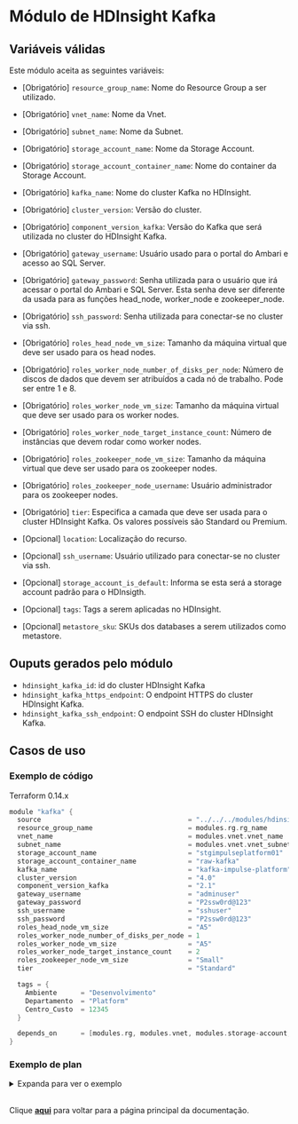 # Módulo de HDInsight Kafka
## Variáveis válidas
Este módulo aceita as seguintes variáveis:

* [Obrigatório] `resource_group_name`: Nome do Resource Group a ser utilizado.

* [Obrigatório] `vnet_name`: Nome da Vnet.

* [Obrigatório] `subnet_name`: Nome da Subnet.

* [Obrigatório] `storage_account_name`: Nome da Storage Account.

* [Obrigatório] `storage_account_container_name`: Nome do container da Storage Account.

* [Obrigatório] `kafka_name`: Nome do cluster Kafka no HDInsight.

* [Obrigatório] `cluster_version`: Versão do cluster.

* [Obrigatório] `component_version_kafka`: Versão do Kafka que será utilizada no cluster do HDInsight Kafka.

* [Obrigatório] `gateway_username`: Usuário usado para o portal do Ambari e acesso ao SQL Server.

* [Obrigatório] `gateway_password`: Senha utilizada para o usuário que irá acessar o portal do Ambari e SQL Server. Esta senha deve ser diferente da usada para as funções head_node, worker_node e zookeeper_node.

* [Obrigatório] `ssh_password`: Senha utilizada para conectar-se no cluster via ssh.

* [Obrigatório] `roles_head_node_vm_size`: Tamanho da máquina virtual que deve ser usado para os head nodes.

* [Obrigatório] `roles_worker_node_number_of_disks_per_node`: Número de discos de dados que devem ser atribuídos a cada nó de trabalho. Pode ser entre 1 e 8.

* [Obrigatório] `roles_worker_node_vm_size`: Tamanho da máquina virtual que deve ser usado para os worker nodes.

* [Obrigatório] `roles_worker_node_target_instance_count`: Número de instâncias que devem rodar como worker nodes.

* [Obrigatório] `roles_zookeeper_node_vm_size`: Tamanho da máquina virtual que deve ser usado para os zookeeper nodes.

* [Obrigatório] `roles_zookeeper_node_username`: Usuário administrador para os zookeeper nodes.

* [Obrigatório] `tier`: Especifica a camada que deve ser usada para o cluster HDInsight Kafka. Os valores possíveis são Standard ou Premium.

* [Opcional] `location`: Localização do recurso.

* [Opcional] `ssh_username`: Usuário utilizado para conectar-se no cluster via ssh.

* [Opcional] `storage_account_is_default`: Informa se esta será a storage account padrão para o HDInsigth.

* [Opcional] `tags`: Tags a serem aplicadas no HDInsight.

* [Opcional] `metastore_sku`: SKUs dos databases a serem utilizados como metastore.

## Ouputs gerados pelo módulo
* `hdinsight_kafka_id`: id do cluster HDInsight Kafka
* `hdinsight_kafka_https_endpoint`: O endpoint HTTPS do cluster HDInsight Kafka.
* `hdinsight_kafka_ssh_endpoint`: O endpoint SSH do cluster HDInsight Kafka.

## Casos de uso
### Exemplo de código
Terraform 0.14.x
``` Go
module "kafka" {
  source                                     = "../../../modules/hdinsight-kafka"
  resource_group_name                        = modules.rg.rg_name
  vnet_name                                  = modules.vnet.vnet_name
  subnet_name                                = modules.vnet.vnet_subnet_names[5]
  storage_account_name                       = "stgimpulseplatform01"
  storage_account_container_name             = "raw-kafka"
  kafka_name                                 = "kafka-impulse-platform"  
  cluster_version                            = "4.0"
  component_version_kafka                    = "2.1"
  gateway_username                           = "adminuser"
  gateway_password                           = "P2ssw0rd@123"
  ssh_username                               = "sshuser"
  ssh_password                               = "P2ssw0rd@123"
  roles_head_node_vm_size                    = "A5"
  roles_worker_node_number_of_disks_per_node = 1
  roles_worker_node_vm_size                  = "A5"
  roles_worker_node_target_instance_count    = 2
  roles_zookeeper_node_vm_size               = "Small"
  tier                                       = "Standard"

  tags = {
    Ambiente      = "Desenvolvimento"
    Departamento  = "Platform"
    Centro_Custo  = 12345
  }

  depends_on      = [modules.rg, modules.vnet, modules.storage-account, modules.storage-container]
}
```
### Exemplo de plan
<details><summary>Expanda para ver o exemplo</summary>

``` Go
Terraform used the selected providers to generate the following execution plan. Resource actions are indicated with the following symbols:
  + create

Terraform will perform the following actions:

  # module.kafka.azurerm_hdinsight_kafka_cluster.kafka will be created
  + resource "azurerm_hdinsight_kafka_cluster" "kafka" {
      + cluster_version     = "4.0"
      + https_endpoint      = (known after apply)
      + id                  = (known after apply)
      + location            = "eastus"
      + name                = "kafka-impulse-platform"
      + resource_group_name = "rg-terraform"
      + ssh_endpoint        = (known after apply)
      + tags                = {
          + "Ambiente"     = "Desenvolvimento"
          + "Centro_Custo" = "12345"
          + "Departamento" = "Platform"
        }
      + tier                = "Standard"

      + component_version {
          + kafka = "2.1"
        }

      + gateway {
          + enabled  = true
          + password = (sensitive value)
          + username = "adminuser"
        }

      + roles {
          + head_node {
              + password           = (sensitive value)
              + subnet_id          = "/subscriptions/4599b056-ba27-4284-9a04-637b49f73370/resourceGroups/rg-terraform/providers/Microsoft.Network/virtualNetworks/vnet-terraform/subnets/default"
              + username           = "sshuser"
              + virtual_network_id = "/subscriptions/4599b056-ba27-4284-9a04-637b49f73370/resourceGroups/rg-terraform/providers/Microsoft.Network/virtualNetworks/vnet-terraform"
              + vm_size            = "A5"
            }

          + worker_node {
              + min_instance_count       = (known after apply)
              + number_of_disks_per_node = 1
              + password                 = (sensitive value)
              + subnet_id                = "/subscriptions/4599b056-ba27-4284-9a04-637b49f73370/resourceGroups/rg-terraform/providers/Microsoft.Network/virtualNetworks/vnet-terraform/subnets/default"
              + target_instance_count    = 2
              + username                 = "sshuser"
              + virtual_network_id       = "/subscriptions/4599b056-ba27-4284-9a04-637b49f73370/resourceGroups/rg-terraform/providers/Microsoft.Network/virtualNetworks/vnet-terraform"
              + vm_size                  = "A5"
            }

          + zookeeper_node {
              + password           = (sensitive value)
              + subnet_id          = "/subscriptions/4599b056-ba27-4284-9a04-637b49f73370/resourceGroups/rg-terraform/providers/Microsoft.Network/virtualNetworks/vnet-terraform/subnets/default"
              + username           = "sshuser"
              + virtual_network_id = "/subscriptions/4599b056-ba27-4284-9a04-637b49f73370/resourceGroups/rg-terraform/providers/Microsoft.Network/virtualNetworks/vnet-terraform"
              + vm_size            = "Small"
            }
        }

      + storage_account {
          + is_default           = true
          + storage_account_key  = (sensitive value)
          + storage_container_id = "https://stgimpulseplatform01.blob.core.windows.net/raw-kafka"
        }
    }

Plan: 1 to add, 0 to change, 0 to destroy.

Changes to Outputs:
  + hdinsight_kafka_id             = (known after apply)
  + hdinsight_kafka_https_endpoint = (known after apply)
  + hdinsight_kafka_ssh_endpoint   = (known after apply)
```
</details>

<br/>

Clique [**aqui**](../../README.md) para voltar para a página principal da documentação.
